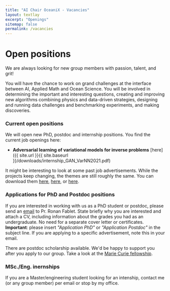 ```yaml
---
title: "AI Chair OceaniX - Vacancies"
layout: textlay
excerpt: "Openings"
sitemap: false
permalink: /vacancies
---
```


# Open positions

We are always looking for new group members with passion, talent, and grit!

You will have the chance to work on grand challenges at the interface between AI, Applied Math and Ocean Science. You will be involved in determining the important and interesting questions, creating and improving new algorithms combining physics and data-driven strategies, designing and running data challenges and benchmarking experiments, and making discoveries.

### Current open positions

We will open new PhD, postdoc and internship positions.
You find the current job openings here:
- **Adversarial learning of variational models for inverse problems** [here]({{ site.url }}{{ site.baseurl }}/downloads/internship_GAN_VarNN2021.pdf)
<!--
 You find the current job openings here:
([Opening 1]({{ site.baseurl }}/downloads/GeneralPostdoc_2019_v01.pdf),
[Opening 2]({{ site.baseurl }}/downloads/PPMS_PhD_2019_v01.pdf).
-->

It might be interesting to look at some past job advertisements. While the projects keep changing, the themes are still roughly the same. You can download them [here](https://www.madics.fr/event/offre97/), [here](https://www.madics.fr/event/1581927652-9197/), or [here](https://www.madics.fr/event/offre30/?instance_id=1424).

### Applications for PhD and Postdoc positions
If you are interested in working with us as a PhD student or postdoc, please send an [email](mailto:ronan.fablet@imt-atlantique.fr) to Pr. Ronan Fablet. State briefly why you are interested and attach a CV, including information about the grades you had as an undergraduate. No need for a separate cover letter or certificates. **Important**: please insert _"Application PhD"_ or _"Application Postdoc"_ in the subject line. If you are applying to a specific advertisement, note this in your email.

There are postdoc scholarship available.  We'd be happy to support you after you apply to our group. Take a look at the [Marie Curie fellowship](http://ec.europa.eu/research/mariecurieactions/about-msca/actions/if/index_en.htm).

### MSc./Eng. inernships
If you are a Master/engineering student looking for an intenship, contact me (or any group member) per email or stop by my office.

<!-- (<figure>)
<img src="{{ site.url }}{{ site.baseurl }}/images/picpic/Gallery/DSC_0696.jpg" width="95%">
</figure>
-->
